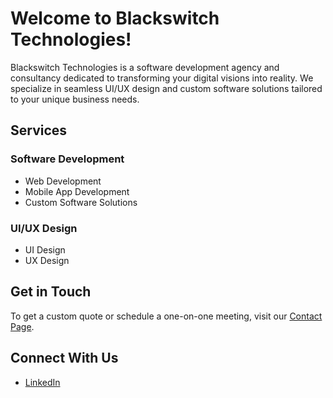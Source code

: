 # Welcome to Blackswitch Technologies!

Blackswitch Technologies is a software development agency and consultancy dedicated to transforming your digital visions into reality. We specialize in seamless UI/UX design and custom software solutions tailored to your unique business needs.

## Services

### Software Development
- Web Development
- Mobile App Development
- Custom Software Solutions
  
### UI/UX Design
- UI Design
- UX Design


## Get in Touch

To get a custom quote or schedule a one-on-one meeting, visit our [Contact Page](https://cal.com/fredy-somy-kmq6pc/discuss-your-ideas).

## Connect With Us
- [LinkedIn](https://linkedin.com/company/blackswitch-technologies)


